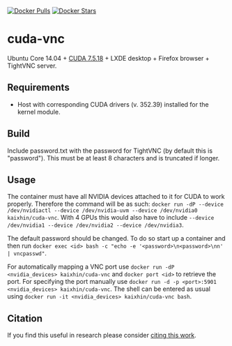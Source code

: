[![Docker Pulls](https://img.shields.io/docker/pulls/kaixhin/cuda-vnc.svg)](https://hub.docker.com/r/kaixhin/cuda-vnc/)
[![Docker Stars](https://img.shields.io/docker/stars/kaixhin/cuda-vnc.svg)](https://hub.docker.com/r/kaixhin/cuda-vnc/)

cuda-vnc
========
Ubuntu Core 14.04 + [CUDA 7.5.18](http://www.nvidia.com/object/cuda_home_new.html) + LXDE desktop + Firefox browser + TightVNC server.

Requirements
------------

- Host with corresponding CUDA drivers (v. 352.39) installed for the kernel module.

Build
-----
Include password.txt with the password for TightVNC (by default this is "password"). This must be at least 8 characters and is truncated if longer.

Usage
-----
The container must have all NVIDIA devices attached to it for CUDA to work properly.
Therefore the command will be as such: `docker run -dP --device /dev/nvidiactl --device /dev/nvidia-uvm --device /dev/nvidia0 kaixhin/cuda-vnc`.
With 4 GPUs this would also have to include `--device /dev/nvidia1 --device /dev/nvidia2 --device /dev/nvidia3`.

The default password should be changed. To do so start up a container and then run `docker exec <id> bash -c "echo -e '<password>\n<password>\nn' | vncpasswd"`.

For automatically mapping a VNC port use `docker run -dP <nvidia_devices> kaixhin/cuda-vnc` and `docker port <id>` to retrieve the port.
For specifying the port manually use `docker run -d -p <port>:5901 <nvidia_devices> kaixhin/cuda-vnc`.
The shell can be entered as usual using `docker run -it <nvidia_devices> kaixhin/cuda-vnc bash`.

Citation
--------
If you find this useful in research please consider [citing this work](https://github.com/Kaixhin/dockerfiles/blob/master/CITATION.md).
